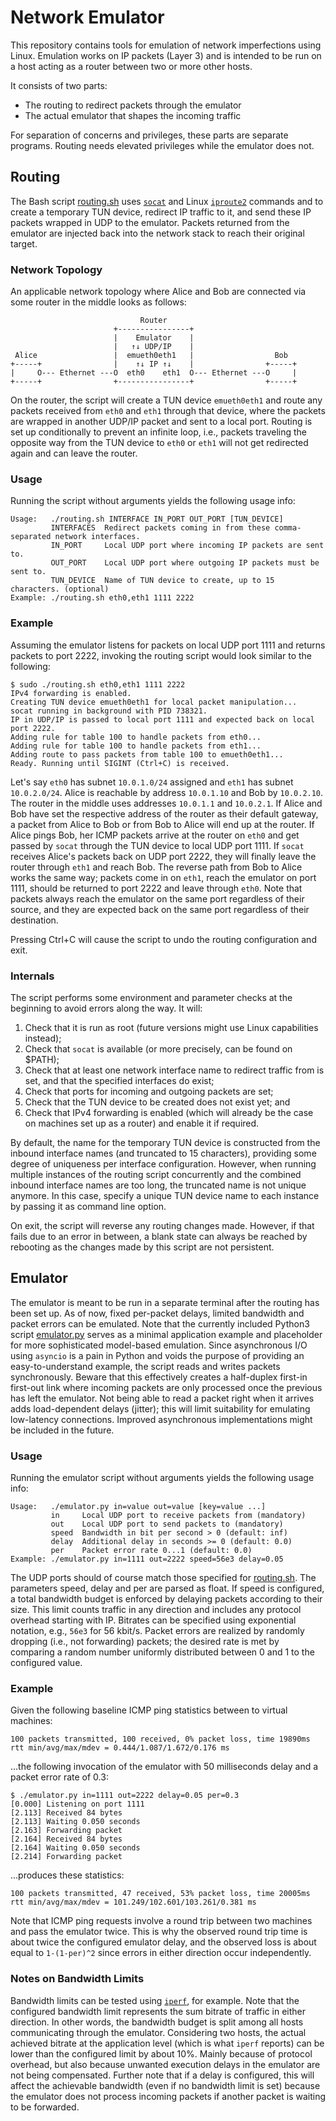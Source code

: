 # Network Emulator

This repository contains tools for emulation of network imperfections using Linux. Emulation works on IP packets (Layer 3) and is intended to be run on a host acting as a router between two or more other hosts.

It consists of two parts:
- The routing to redirect packets through the emulator
- The actual emulator that shapes the incoming traffic

For separation of concerns and privileges, these parts are separate programs. Routing needs elevated privileges while the emulator does not.


## Routing

The Bash script [routing.sh](routing.sh) uses [`socat`](http://www.dest-unreach.org/socat/) and Linux [`iproute2`](https://en.wikipedia.org/wiki/Iproute2) commands and to create a temporary TUN device, redirect IP traffic to it, and send these IP packets wrapped in UDP to the emulator. Packets returned from the emulator are injected back into the network stack to reach their original target.

### Network Topology

An applicable network topology where Alice and Bob are connected via some router in the middle looks as follows:

```
                             Router
                       +----------------+
                       |    Emulator    |
                       |   ↑↓ UDP/IP    |
 Alice                 |  emueth0eth1   |                  Bob
+-----+                |    ↑↓ IP ↑↓    |                +-----+
|     O--- Ethernet ---O  eth0    eth1  O--- Ethernet ---O     |
+-----+                +----------------+                +-----+
```

On the router, the script will create a TUN device `emueth0eth1` and route any packets received from `eth0` and `eth1` through that device, where the packets are wrapped in another UDP/IP packet and sent to a local port. Routing is set up conditionally to prevent an infinite loop, i.e., packets traveling the opposite way from the TUN device to `eth0` or `eth1` will not get redirected again and can leave the router.

### Usage

Running the script without arguments yields the following usage info:

```
Usage:   ./routing.sh INTERFACE IN_PORT OUT_PORT [TUN_DEVICE]
         INTERFACES  Redirect packets coming in from these comma-separated network interfaces.
         IN_PORT     Local UDP port where incoming IP packets are sent to.
         OUT_PORT    Local UDP port where outgoing IP packets must be sent to.
         TUN_DEVICE  Name of TUN device to create, up to 15 characters. (optional)
Example: ./routing.sh eth0,eth1 1111 2222
```

### Example

Assuming the emulator listens for packets on local UDP port 1111 and returns packets to port 2222, invoking the routing script would look similar to the following:

```
$ sudo ./routing.sh eth0,eth1 1111 2222
IPv4 forwarding is enabled.
Creating TUN device emueth0eth1 for local packet manipulation...
socat running in background with PID 738321.
IP in UDP/IP is passed to local port 1111 and expected back on local port 2222.
Adding rule for table 100 to handle packets from eth0...
Adding rule for table 100 to handle packets from eth1...
Adding route to pass packets from table 100 to emueth0eth1...
Ready. Running until SIGINT (Ctrl+C) is received.
```

Let's say `eth0` has subnet `10.0.1.0/24` assigned and `eth1` has subnet `10.0.2.0/24`. Alice is reachable by address `10.0.1.10` and Bob by `10.0.2.10`. The router in the middle uses addresses `10.0.1.1` and `10.0.2.1`. If Alice and Bob have set the respective address of the router as their default gateway, a packet from Alice to Bob or from Bob to Alice will end up at the router. If Alice pings Bob, her ICMP packets arrive at the router on `eth0` and get passed by `socat` through the TUN device to local UDP port 1111. If `socat` receives Alice's packets back on UDP port 2222, they will finally leave the router through `eth1` and reach Bob. The reverse path from Bob to Alice works the same way; packets come in on `eth1`, reach the emulator on port 1111, should be returned to port 2222 and leave through `eth0`. Note that packets always reach the emulator on the same port regardless of their source, and they are expected back on the same port regardless of their destination.

Pressing Ctrl+C will cause the script to undo the routing configuration and exit.

### Internals

The script performs some environment and parameter checks at the beginning to avoid errors along the way. It will:

1. Check that it is run as root (future versions might use Linux capabilities instead);
2. Check that `socat` is available (or more precisely, can be found on $PATH);
3. Check that at least one network interface name to redirect traffic from is set, and that the specified interfaces do exist;
4. Check that ports for incoming and outgoing packets are set;
5. Check that the TUN device to be created does not exist yet; and
6. Check that IPv4 forwarding is enabled (which will already be the case on machines set up as a router) and enable it if required.

By default, the name for the temporary TUN device is constructed from the inbound interface names (and truncated to 15 characters), providing some degree of uniqueness per interface configuration. However, when running multiple instances of the routing script concurrently and the combined inbound interface names are too long, the truncated name is not unique anymore. In this case, specify a unique TUN device name to each instance by passing it as command line option.

On exit, the script will reverse any routing changes made. However, if that fails due to an error in between, a blank state can always be reached by rebooting as the changes made by this script are not persistent.


## Emulator

The emulator is meant to be run in a separate terminal after the routing has been set up. As of now, fixed per-packet delays, limited bandwidth and packet errors can be emulated. Note that the currently included Python3 script [emulator.py](emulator.py) serves as a minimal application example and placeholder for more sophisticated model-based emulation. Since asynchronous I/O using `asyncio` is a pain in Python and voids the purpose of providing an easy-to-understand example, the script reads and writes packets synchronously. Beware that this effectively creates a half-duplex first-in first-out link where incoming packets are only processed once the previous has left the emulator. Not being able to read a packet right when it arrives adds load-dependent delays (jitter); this will limit suitability for emulating low-latency connections. Improved asynchronous implementations might be included in the future.

### Usage

Running the emulator script without arguments yields the following usage info:

```
Usage:   ./emulator.py in=value out=value [key=value ...]
         in     Local UDP port to receive packets from (mandatory)
         out    Local UDP port to send packets to (mandatory)
         speed  Bandwidth in bit per second > 0 (default: inf)
         delay  Additional delay in seconds >= 0 (default: 0.0)
         per    Packet error rate 0...1 (default: 0.0)
Example: ./emulator.py in=1111 out=2222 speed=56e3 delay=0.05

```

The UDP ports should of course match those specified for [routing.sh](routing.sh). The parameters speed, delay and per are parsed as float. If speed is configured, a total bandwidth budget is enforced by delaying packets according to their size. This limit counts traffic in any direction and includes any protocol overhead starting with IP. Bitrates can be specified using exponential notation, e.g., `56e3` for 56 kbit/s. Packet errors are realized by randomly dropping (i.e., not forwarding) packets; the desired rate is met by comparing a random number uniformly distributed between 0 and 1 to the configured value.

### Example

Given the following baseline ICMP ping statistics between to virtual machines:

```
100 packets transmitted, 100 received, 0% packet loss, time 19890ms
rtt min/avg/max/mdev = 0.444/1.087/1.672/0.176 ms
```

...the following invocation of the emulator with 50 milliseconds delay and a packet error rate of 0.3:

```
$ ./emulator.py in=1111 out=2222 delay=0.05 per=0.3
[0.000] Listening on port 1111
[2.113] Received 84 bytes
[2.113] Waiting 0.050 seconds
[2.163] Forwarding packet
[2.164] Received 84 bytes
[2.164] Waiting 0.050 seconds
[2.214] Forwarding packet
```

...produces these statistics:

```
100 packets transmitted, 47 received, 53% packet loss, time 20005ms
rtt min/avg/max/mdev = 101.249/102.601/103.261/0.381 ms
```

Note that ICMP ping requests involve a round trip between two machines and pass the emulator twice. This is why the observed round trip time is about twice the configured emulator delay, and the observed loss is about equal to `1-(1-per)^2` since errors in either direction occur independently.

### Notes on Bandwidth Limits

Bandwidth limits can be tested using [`iperf`](https://iperf.fr/), for example. Note that the configured bandwidth limit represents the sum bitrate of traffic in either direction. In other words, the bandwidth budget is split among all hosts communicating through the emulator. Considering two hosts, the actual achieved bitrate at the application level (which is what `iperf` reports) can be lower than the configured limit by about 10%. Mainly because of protocol overhead, but also because unwanted execution delays in the emulator are not being compensated. Further note that if a delay is configured, this will affect the achievable bandwidth (even if no bandwidth limit is set) because the emulator does not process incoming packets if another packet is waiting to be forwarded.

